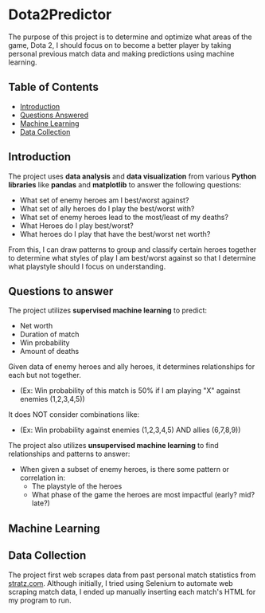 # Dota2Predictor

The purpose of this project is to determine and optimize what areas of the game, Dota 2, I should focus on to become a better player by taking personal previous match data and making predictions using machine learning.

## Table of Contents
- [Introduction](#introduction)
- [Questions Answered](#questions-answered)
- [Machine Learning](#machine-learning)
- [Data Collection](#data-collection)

## Introduction

The project uses **data analysis** and **data visualization** from various **Python libraries** like **pandas** and **matplotlib** to answer the following questions:

- What set of enemy heroes am I best/worst against?
- What set of ally heroes do I play the best/worst with?
- What set of enemy heroes lead to the most/least of my deaths?
- What Heroes do I play best/worst?
- What heroes do I play that have the best/worst net worth?

From this, I can draw patterns to group and classify certain heroes together to determine what styles of play I am best/worst against so that I determine what playstyle should I focus on understanding.

## Questions to answer

The project utilizes **supervised machine learning** to predict:

- Net worth
- Duration of match
- Win probability
- Amount of deaths

Given data of enemy heroes and ally heroes, it determines relationships for each but not together.

- (Ex: Win probability of this match is 50% if I am playing "X" against enemies (1,2,3,4,5))

It does NOT consider combinations like:

- (Ex: Win probability against enemies (1,2,3,4,5) AND allies (6,7,8,9))

The project also utilizes **unsupervised machine learning** to find relationships and patterns to answer:

- When given a subset of enemy heroes, is there some pattern or correlation in:
  - The playstyle of the heroes
  - What phase of the game the heroes are most impactful (early? mid? late?)

## Machine Learning


## Data Collection

The project first web scrapes data from past personal match statistics from [stratz.com](https://stratz.com/dashboard). Although initially, I tried using Selenium to automate web scraping match data, I ended up manually inserting each match's HTML for my program to run.
